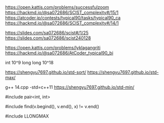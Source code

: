 https://open.kattis.com/problems/successfulzoom
https://hackmd.io/@sa072686/SCIST_complexity#/15/1
https://atcoder.jp/contests/typical90/tasks/typical90_ca
https://hackmd.io/@sa072686/SCIST_complexity#/14/1

https://slides.com/sa072686/scist#/1/25
https://slides.com/sa072686/scist240128

https://open.kattis.com/problems/lyklagangriti
https://hackmd.io/@sa072686/AtCoder_typical90_bi

int 10^9
long long 10^18

https://shengyu7697.github.io/std-sort/
https://shengyu7697.github.io/std-max/

g++ 14.cpp -std=c++11
https://shengyu7697.github.io/std-min/

#include <utility>
pair<int, int>

#include <algorithm>
find(v.begind(), v.end(), x) != v.end()

#include <climits>
LLONGMAX
